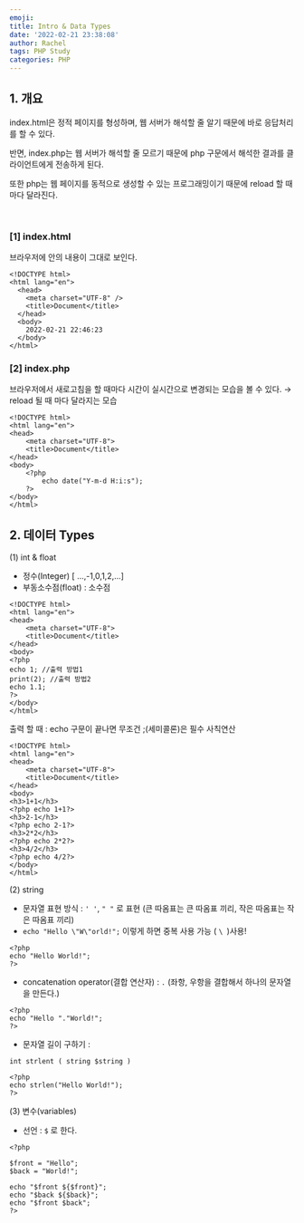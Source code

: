 ```yaml
---
emoji:
title: Intro & Data Types
date: '2022-02-21 23:38:08'
author: Rachel
tags: PHP Study
categories: PHP
---
```


## 1. 개요

index.html은 정적 페이지를 형성하며, 웹 서버가 해석할 줄 알기 때문에 바로 응답처리를 할 수 있다.

반면, index.php는 웹 서버가 해석할 줄 모르기 때문에 php 구문에서 해석한 결과를 클라이언트에게 전송하게 된다.

또한 php는 웹 페이지를 동적으로 생성할 수 있는 프로그래밍이기 때문에 reload 할 때마다 달라진다.

​

### [1] index.html

브라우저에 <body>안의 내용이 그대로 보인다.

```
<!DOCTYPE html>
<html lang="en">
  <head>
    <meta charset="UTF-8" />
    <title>Document</title>
  </head>
  <body>
    2022-02-21 22:46:23
  </body>
</html>
```

### [2] index.php

브라우저에서 새로고침을 할 때마다 시간이 실시간으로 변경되는 모습을 볼 수 있다. → reload 될 때 마다 달라지는 모습

```
<!DOCTYPE html>
<html lang="en">
<head>
    <meta charset="UTF-8">
    <title>Document</title>
</head>
<body>
    <?php
        echo date("Y-m-d H:i:s");
    ?>
</body>
</html>
```

## 2. 데이터 Types

[](https://www.php.net/manual/en/language.types.intro.php)

(1) int & float

- 정수(Integer) [ ...,-1,0,1,2,...]
- 부동소수점(float) : 소수점

```
<!DOCTYPE html>
<html lang="en">
<head>
    <meta charset="UTF-8">
    <title>Document</title>
</head>
<body>
<?php
echo 1; //출력 방법1
print(2); //출력 방법2
echo 1.1;
?>
</body>
</html>
```

출력 할 때 : echo
구문이 끝나면 무조건 ;(세미콜론)은 필수
사칙연산

```
<!DOCTYPE html>
<html lang="en">
<head>
    <meta charset="UTF-8">
    <title>Document</title>
</head>
<body>
<h3>1+1</h3>
<?php echo 1+1?>
<h3>2-1</h3>
<?php echo 2-1?>
<h3>2*2</h3>
<?php echo 2*2?>
<h3>4/2</h3>
<?php echo 4/2?>
</body>
</html>
```

(2) string

- 문자열 표현 방식 : `' '`, `" "` 로 표현 (큰 따옴표는 큰 따옴표 끼리, 작은 따옴표는 작은 따옴표 끼리)
- `echo "Hello \"W\"orld!";` 이렇게 하면 중복 사용 가능 ( `\ `)사용!

```
<?php
echo "Hello World!";
?>
```

- concatenation operator(결합 연산자) : `.` (좌항, 우항을 결합해서 하나의 문자열을 만든다.)

```
<?php
echo "Hello "."World!";
?>
```

- 문자열 길이 구하기 :

```
int strlent ( string $string )
```

```
<?php
echo strlen("Hello World!");
?>
```

(3) 변수(variables)

- 선언 : `$` 로 한다.

```
<?php

$front = "Hello";
$back = "World!";

echo "$front ${$front}";
echo "$back ${$back}";
echo "$front $back";
?>
```
